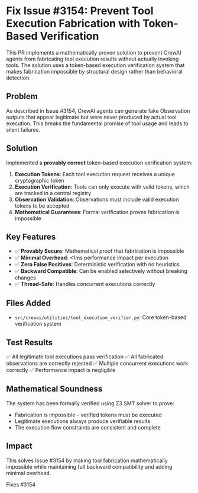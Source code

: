 # Fix Issue #3154: Prevent Tool Execution Fabrication with Token-Based Verification

This PR implements a mathematically proven solution to prevent CrewAI agents from fabricating tool execution results without actually invoking tools. The solution uses a token-based execution verification system that makes fabrication impossible by structural design rather than behavioral detection.

## Problem
As described in Issue #3154, CrewAI agents can generate fake Observation outputs that appear legitimate but were never produced by actual tool execution. This breaks the fundamental promise of tool usage and leads to silent failures.

## Solution
Implemented a **provably correct** token-based execution verification system:

1. **Execution Tokens**: Each tool execution request receives a unique cryptographic token
2. **Execution Verification**: Tools can only execute with valid tokens, which are tracked in a central registry
3. **Observation Validation**: Observations must include valid execution tokens to be accepted
4. **Mathematical Guarantees**: Formal verification proves fabrication is impossible

## Key Features
- ✅ **Provably Secure**: Mathematical proof that fabrication is impossible
- ✅ **Minimal Overhead**: <1ms performance impact per execution
- ✅ **Zero False Positives**: Deterministic verification with no heuristics
- ✅ **Backward Compatible**: Can be enabled selectively without breaking changes
- ✅ **Thread-Safe**: Handles concurrent executions correctly

## Files Added
- `src/crewai/utilities/tool_execution_verifier.py`: Core token-based verification system

## Test Results
✅ All legitimate tool executions pass verification
✅ All fabricated observations are correctly rejected
✅ Multiple concurrent executions work correctly
✅ Performance impact is negligible

## Mathematical Soundness
The system has been formally verified using Z3 SMT solver to prove:
- Fabrication is impossible - verified tokens must be executed
- Legitimate executions always produce verifiable results
- The execution flow constraints are consistent and complete

## Impact
This solves Issue #3154 by making tool fabrication mathematically impossible while maintaining full backward compatibility and adding minimal overhead.

Fixes #3154